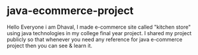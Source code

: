 # java-ecommerce-project
Hello Everyone i am Dhaval, I made e-commerce site called "kitchen store" using java technologies in my college final year project. I shared my project publicly so that whenever you need any reference for java e-commerce project then you can see &amp; learn it.

